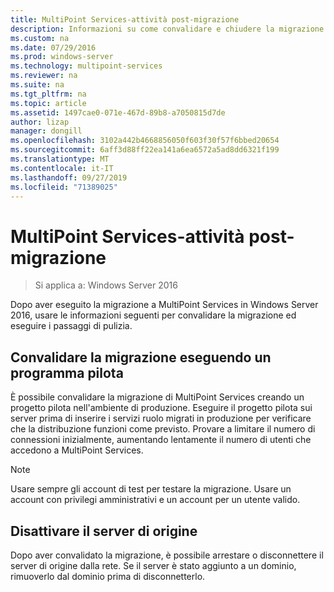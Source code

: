```yaml
---
title: MultiPoint Services-attività post-migrazione
description: Informazioni su come convalidare e chiudere la migrazione a MultiPoint Services
ms.custom: na
ms.date: 07/29/2016
ms.prod: windows-server
ms.technology: multipoint-services
ms.reviewer: na
ms.suite: na
ms.tgt_pltfrm: na
ms.topic: article
ms.assetid: 1497cae0-071e-467d-89b8-a7050815d7de
author: lizap
manager: dongill
ms.openlocfilehash: 3102a442b4668856050f603f30f57f6bbed20654
ms.sourcegitcommit: 6aff3d88ff22ea141a6ea6572a5ad8dd6321f199
ms.translationtype: MT
ms.contentlocale: it-IT
ms.lasthandoff: 09/27/2019
ms.locfileid: "71389025"
---
```

# <a name="multipoint-services---post-migration-tasks"></a>MultiPoint Services-attività post-migrazione

>Si applica a: Windows Server 2016

Dopo aver eseguito la migrazione a MultiPoint Services in Windows Server 2016, usare le informazioni seguenti per convalidare la migrazione ed eseguire i passaggi di pulizia.

## <a name="validate-the-migration-by-running-a-pilot-program"></a>Convalidare la migrazione eseguendo un programma pilota

È possibile convalidare la migrazione di MultiPoint Services creando un progetto pilota nell'ambiente di produzione. Eseguire il progetto pilota sui server prima di inserire i servizi ruolo migrati in produzione per verificare che la distribuzione funzioni come previsto. Provare a limitare il numero di connessioni inizialmente, aumentando lentamente il numero di utenti che accedono a MultiPoint Services.

> [!NOTE] 
> Usare sempre gli account di test per testare la migrazione. Usare un account con privilegi amministrativi e un account per un utente valido.

## <a name="retire-the-source-server"></a>Disattivare il server di origine
Dopo aver convalidato la migrazione, è possibile arrestare o disconnettere il server di origine dalla rete. Se il server è stato aggiunto a un dominio, rimuoverlo dal dominio prima di disconnetterlo.

